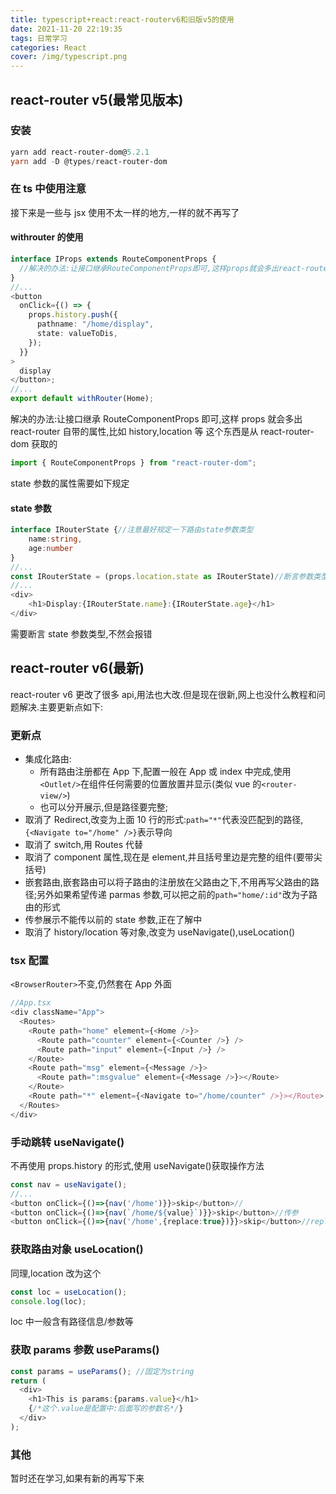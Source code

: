 ```yaml
---
title: typescript+react:react-routerv6和旧版v5的使用
date: 2021-11-20 22:19:35
tags: 日常学习
categories: React
cover: /img/typescript.png
---
```


## react-router v5(最常见版本)

### 安装

```powershell
yarn add react-router-dom@5.2.1
yarn add -D @types/react-router-dom
```

### 在 ts 中使用注意

接下来是一些与 jsx 使用不太一样的地方,一样的就不再写了

#### withrouter 的使用

```ts
interface IProps extends RouteComponentProps {
  //解决的办法:让接口继承RouteComponentProps即可,这样props就会多出react-router自带的方法
}
//...
<button
  onClick={() => {
    props.history.push({
      pathname: "/home/display",
      state: valueToDis,
    });
  }}
>
  display
</button>;
//...
export default withRouter(Home);
```

解决的办法:让接口继承 RouteComponentProps 即可,这样 props 就会多出 react-router 自带的属性,比如 history,location 等
这个东西是从 react-router-dom 获取的

```ts
import { RouteComponentProps } from "react-router-dom";
```

state 参数的属性需要如下规定

#### state 参数

```ts
interface IRouterState {//注意最好规定一下路由state参数类型
    name:string,
    age:number
}
//...
const IRouterState = (props.location.state as IRouterState)//断言参数类型,不然会报错
//...
<div>
    <h1>Display:{IRouterState.name}:{IRouterState.age}</h1>
</div>
```

需要断言 state 参数类型,不然会报错

## react-router v6(最新)

react-router v6 更改了很多 api,用法也大改.但是现在很新,网上也没什么教程和问题解决.主要更新点如下:

### 更新点

- 集成化路由:
  - 所有路由注册都在 App 下,配置一般在 App 或 index 中完成,使用`<Outlet/>`在组件任何需要的位置放置并显示(类似 vue 的`<router-view/>`)
  - 也可以分开展示,但是路径要完整;
- 取消了 Redirect,改变为上面 10 行的形式:`path="*"`代表没匹配到的路径,`{<Navigate to="/home" />}`表示导向
- 取消了 switch,用 Routes 代替
- 取消了 component 属性,现在是 element,并且括号里边是完整的组件(要带尖括号)
- 嵌套路由,嵌套路由可以将子路由的注册放在父路由之下,不用再写父路由的路径;另外如果希望传递 parmas 参数,可以把之前的`path="home/:id"`改为子路由的形式
- 传参展示不能传以前的 state 参数,正在了解中
- 取消了 history/location 等对象,改变为 useNavigate(),useLocation()

### tsx 配置

`<BrowserRouter>`不变,仍然套在 App 外面

```ts
//App.tsx
<div className="App">
  <Routes>
    <Route path="home" element={<Home />}>
      <Route path="counter" element={<Counter />} />
      <Route path="input" element={<Input />} />
    </Route>
    <Route path="msg" element={<Message />}>
      <Route path=":msgvalue" element={<Message />}></Route>
    </Route>
    <Route path="*" element={<Navigate to="/home/counter" />}></Route>
  </Routes>
</div>
```

### 手动跳转 useNavigate()

不再使用 props.history 的形式,使用 useNavigate()获取操作方法

```ts
const nav = useNavigate();
//...
<button onClick={()=>{nav('/home')}}>skip</button>//
<button onClick={()=>{nav(`/home/${value}`)}}>skip</button>//传参
<button onClick={()=>{nav('/home',{replace:true})}}>skip</button>//replace方法
```

### 获取路由对象 useLocation()

同理,location 改为这个

```ts
const loc = useLocation();
console.log(loc);
```

loc 中一般含有路径信息/参数等

### 获取 params 参数 useParams()

```ts
const params = useParams(); //固定为string
return (
  <div>
    <h1>This is params:{params.value}</h1>
    {/*这个.value是配置中:后面写的参数名*/}
  </div>
);
```

### 其他

暂时还在学习,如果有新的再写下来
